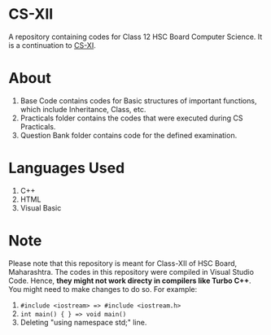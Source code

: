 # CS-XII
A repository containing codes for Class 12 HSC Board Computer Science. It is a continuation to [CS-XI](https://github.com/adiiityaaa/CS-XI).

# About
1. Base Code contains codes for Basic structures of important functions, which include Inheritance, Class, etc.
2. Practicals folder contains the codes that were executed during CS Practicals.
3. Question Bank folder contains code for the defined examination.

# Languages Used
1. C++
2. HTML
3. Visual Basic

# Note
Please note that this repository is meant for Class-XII of HSC Board, Maharashtra. The codes in this repository were compiled in Visual Studio Code. Hence, **they might not work directy in compilers like Turbo C++**. You might need to make changes to do so. For example: 
1. ```#include <iostream> => #include <iostream.h>```
2. ```int main() { } => void main()```
3. Deleting "using namespace std;" line.
